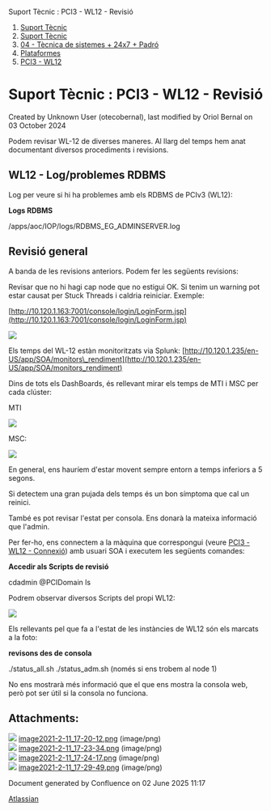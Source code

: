 Suport Tècnic : PCI3 - WL12 - Revisió  

1.  [Suport Tècnic](index.html)
2.  [Suport Tècnic](13893782.html)
3.  [04 - Tècnica de sistemes + 24x7 + Padró](26313202.html)
4.  [Plataformes](Plataformes_41520520.html)
5.  [PCI3 - WL12](PCI3---WL12_41520942.html)

Suport Tècnic : PCI3 - WL12 - Revisió
=====================================

Created by Unknown User (otecobernal), last modified by Oriol Bernal on 03 October 2024

Podem revisar WL-12 de diverses maneres. Al llarg del temps hem anat documentant diversos procediments i revisions.

WL12 - Log/problemes RDBMS
--------------------------

Log per veure si hi ha problemes amb els RDBMS de PCIv3 (WL12):

**Logs RDBMS**

/apps/aoc/IOP/logs/RDBMS\_EG\_ADMINSERVER.log

Revisió general
---------------

A banda de les revisions anteriors. Podem fer les següents revisions:

Revisar que no hi hagi cap node que no estigui OK. Si tenim un warning pot estar causat per Stuck Threads i caldria reiniciar. Exemple:

[http://10.120.1.163:7001/console/login/LoginForm.jsp](http://10.120.1.163:7001/console/login/LoginForm.jsp)

![](attachments/41520946/41521365.png)

Els temps del WL-12 estàn monitoritzats via Splunk: [http://10.120.1.235/en-US/app/SOA/monitors\_rendiment](http://10.120.1.235/en-US/app/SOA/monitors_rendiment)

Dins de tots els DashBoards, és rellevant mirar els temps de MTI i MSC per cada clúster:

MTI

![](attachments/41520946/41521368.png)

MSC:

![](attachments/41520946/41521369.png)

En general, ens hauríem d'estar movent sempre entorn a temps inferiors a 5 segons.

Si detectem una gran pujada dels temps és un bon símptoma que cal un reinici.

També es pot revisar l'estat per consola. Ens donarà la mateixa informació que l'admin.

Per fer-ho, ens connectem a la màquina que correspongui (veure [PCI3 - WL12 - Connexió](41520943.html)) amb usuari SOA i executem les següents comandes:

**Accedir als Scripts de revisió**

cdadmin
@PCIDomain
ls

Podrem observar diversos Scripts del propi WL12:

![](attachments/41520946/41521374.png)

Els rellevants pel que fa a l'estat de les instàncies de WL12 són els marcats a la foto:

**revisons des de consola**

./status\_all.sh
./status\_adm.sh (només si ens trobem al node 1)

No ens mostrarà més informació que el que ens mostra la consola web, però pot ser útil si la consola no funciona.

  

  

  

Attachments:
------------

![](images/icons/bullet_blue.gif) [image2021-2-11\_17-20-12.png](attachments/41520946/41521365.png) (image/png)  
![](images/icons/bullet_blue.gif) [image2021-2-11\_17-23-34.png](attachments/41520946/41521368.png) (image/png)  
![](images/icons/bullet_blue.gif) [image2021-2-11\_17-24-17.png](attachments/41520946/41521369.png) (image/png)  
![](images/icons/bullet_blue.gif) [image2021-2-11\_17-29-49.png](attachments/41520946/41521374.png) (image/png)  

Document generated by Confluence on 02 June 2025 11:17

[Atlassian](http://www.atlassian.com/)